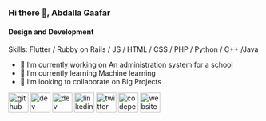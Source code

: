 ### Hi there 👋, Abdalla Gaafar
#### Design and Development 

Skills: Flutter / Rubby on Rails / JS / HTML / CSS / PHP / Python / C++ /Java 

- 🔭 I’m currently working on An administration system for a school 
- 🌱 I’m currently learning Machine learning  
- 👯 I’m looking to collaborate on Big Projects  


[<img src='https://cdn.jsdelivr.net/npm/simple-icons@3.0.1/icons/github.svg' alt='github' height='40'>](https://github.com/GaafarDev)  [<img src='https://cdn.jsdelivr.net/npm/simple-icons@3.0.1/icons/dev-dot-to.svg' alt='dev' height='40'>](https://dev.to/GaafarDev)  [<img src='https://cdn.jsdelivr.net/npm/simple-icons@3.0.1/icons/hashnode.svg' alt='dev' height='40'>](GaafarDev)  [<img src='https://cdn.jsdelivr.net/npm/simple-icons@3.0.1/icons/linkedin.svg' alt='linkedin' height='40'>](https://www.linkedin.com/in/https://www.linkedin.com/in/abdalla-gaafar-4a0914225//)  [<img src='https://cdn.jsdelivr.net/npm/simple-icons@3.0.1/icons/twitter.svg' alt='twitter' height='40'>](https://twitter.com/GaafarDev)  [<img src='https://cdn.jsdelivr.net/npm/simple-icons@3.0.1/icons/codepen.svg' alt='codepen' height='40'>](https://codepen.io/GaafarDev)  [<img src='https://cdn.jsdelivr.net/npm/simple-icons@3.0.1/icons/icloud.svg' alt='website' height='40'>](https://twitter.com/GaafarDev)  

